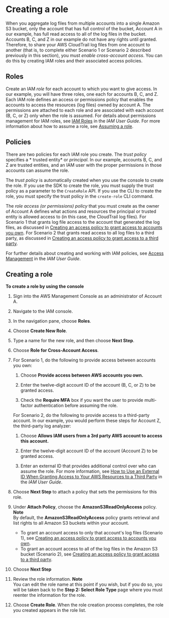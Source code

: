 # Creating a role<a name="cloudtrail-sharing-logs-create-role"></a>

When you aggregate log files from multiple accounts into a single Amazon S3 bucket, only the account that has full control of the bucket, Account A in our example, has full read access to all of the log files in the bucket\. Accounts B, C, and Z in our example do not have any rights until granted\. Therefore, to share your AWS CloudTrail log files from one account to another \(that is, to complete either Scenario 1 or Scenario 2 described previously in this section\), you must *enable cross\-account access*\. You can do this by creating IAM roles and their associated access policies\. 

## Roles<a name="cloudtrail-sharing-logs-create-role-roles"></a>

Create an IAM *role* for each account to which you want to give access\. In our example, you will have three roles, one each for accounts B, C, and Z\. Each IAM role defines an access or permissions policy that enables the accounts to access the resources \(log files\) owned by account A\. The permissions are attached to each role and are associated with each account \(B, C, or Z\) only when the role is assumed\. For details about permissions management for IAM roles, see [IAM Roles](https://docs.aws.amazon.com/IAM/latest/UserGuide/id_roles.html) in the *IAM User Guide*\. For more information about how to assume a role, see [Assuming a role](cloudtrail-sharing-logs-assume-role.md)\. 

## Policies<a name="cloudtrail-sharing-logs-create-role-policies"></a>

There are two policies for each IAM role you create\. The *trust policy* specifies a * trusted entity* or *principal*\. In our example, accounts B, C, and Z are trusted entities, and an IAM user with the proper permissions in those accounts can assume the role\. 

The *trust policy* is automatically created when you use the console to create the role\. If you use the SDK to create the role, you must supply the trust policy as a parameter to the `CreateRole` API\. If you use the CLI to create the role, you must specify the trust policy in the `create-role` CLI command\. 

The *role access \(or permissions\) policy* that you must create as the owner of Account A defines what actions and resources the principal or trusted entity is allowed access to \(in this case, the CloudTrail log files\)\. For Scenario 1 that grants log file access to the account that generated the log files, as discussed in [Creating an access policy to grant access to accounts you own](cloudtrail-sharing-logs-your-accounts.md)\. For Scenario 2 that grants read access to all log files to a third party, as discussed in [Creating an access policy to grant access to a third party](cloudtrail-sharing-logs-third-party.md)\. 

For further details about creating and working with IAM policies, see [Access Management](https://docs.aws.amazon.com/IAM/latest/UserGuide/access.html) in the *IAM User Guide*\.

## Creating a role<a name="cloudtrail-sharing-logs-create-role-steps"></a>

**To create a role by using the console**

1. Sign into the AWS Management Console as an administrator of Account A\.

1. Navigate to the IAM console\.

1. In the navigation pane, choose **Roles**\.

1. Choose **Create New Role**\.

1. Type a name for the new role, and then choose **Next Step**\.

1. Choose **Role for Cross\-Account Access**\.

1. For Scenario 1, do the following to provide access between accounts you own:

   1. Choose **Provide access between AWS accounts you own\.**

   1. Enter the twelve\-digit account ID of the account \(B, C, or Z\) to be granted access\.

   1. Check the **Require MFA** box if you want the user to provide multi\-factor authentication before assuming the role\. 

   For Scenario 2, do the following to provide access to a third\-party account\. In our example, you would perform these steps for Account Z, the third\-party log analyzer:

   1. Choose **Allows IAM users from a 3rd party AWS account to access this account\.**

   1. Enter the twelve\-digit account ID of the account \(Account Z\) to be granted access\.

   1. Enter an external ID that provides additional control over who can assume the role\. For more information, see [How to Use an External ID When Granting Access to Your AWS Resources to a Third Party](https://docs.aws.amazon.com/IAM/latest/UserGuide/id_roles_create_for-user_externalid.html) in the *IAM User Guide*\. 

1. Choose **Next Step** to attach a policy that sets the permissions for this role\.

1. Under **Attach Policy**, choose the **AmazonS3ReadOnlyAccess** policy\.
**Note**  
By default, the **AmazonS3ReadOnlyAccess** policy grants retrieval and list rights to all Amazon S3 buckets within your account\.
   + To grant an account access to only that account's log files \(Scenario 1\), see [Creating an access policy to grant access to accounts you own](cloudtrail-sharing-logs-your-accounts.md)\.
   + To grant an account access to all of the log files in the Amazon S3 bucket \(Scenario 2\), see [Creating an access policy to grant access to a third party](cloudtrail-sharing-logs-third-party.md)\.

1. Choose **Next Step**

1. Review the role information\. 
**Note**  
You can edit the role name at this point if you wish, but if you do so, you will be taken back to the **Step 2: Select Role Type** page where you must reenter the information for the role\. 

1. Choose **Create Role**\. When the role creation process completes, the role you created appears in the role list\.